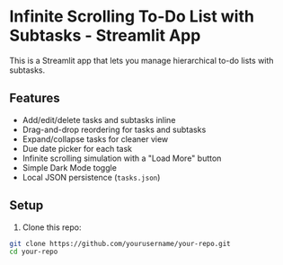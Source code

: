 # Infinite Scrolling To-Do List with Subtasks - Streamlit App

This is a Streamlit app that lets you manage hierarchical to-do lists with subtasks.

## Features

- Add/edit/delete tasks and subtasks inline
- Drag-and-drop reordering for tasks and subtasks
- Expand/collapse tasks for cleaner view
- Due date picker for each task
- Infinite scrolling simulation with a "Load More" button
- Simple Dark Mode toggle
- Local JSON persistence (`tasks.json`)

## Setup

1. Clone this repo:
```bash
git clone https://github.com/yourusername/your-repo.git
cd your-repo
